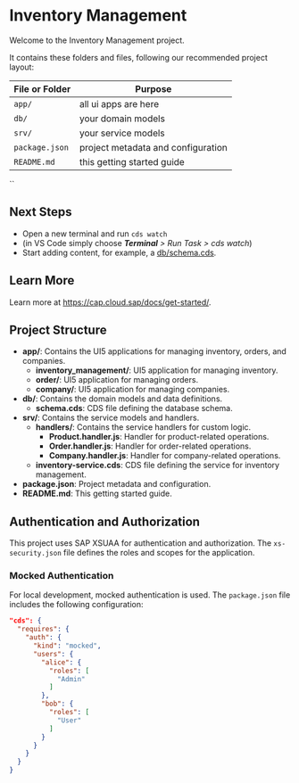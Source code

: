 # Inventory Management

Welcome to the Inventory Management project.

It contains these folders and files, following our recommended project layout:

File or Folder | Purpose
---------|----------
`app/` | all ui apps are here
`db/` | your domain models 
`srv/` | your service models 
`package.json` | project metadata and configuration
`README.md` | this getting started guide
``


## Next Steps

- Open a new terminal and run `cds watch`
- (in VS Code simply choose _**Terminal** > Run Task > cds watch_)
- Start adding content, for example, a [db/schema.cds](db/schema.cds).


## Learn More

Learn more at https://cap.cloud.sap/docs/get-started/.


## Project Structure

- **app/**: Contains the UI5 applications for managing inventory, orders, and companies.
  - **inventory_management/**: UI5 application for managing inventory.
  - **order/**: UI5 application for managing orders.
  - **company/**: UI5 application for managing companies.
- **db/**: Contains the domain models and data definitions.
  - **schema.cds**: CDS file defining the database schema.
- **srv/**: Contains the service models and handlers.
  - **handlers/**: Contains the service handlers for custom logic.
    - **Product.handler.js**: Handler for product-related operations.
    - **Order.handler.js**: Handler for order-related operations.
    - **Company.handler.js**: Handler for company-related operations.
  - **inventory-service.cds**: CDS file defining the service for inventory management.
- **package.json**: Project metadata and configuration.
- **README.md**: This getting started guide.


## Authentication and Authorization

This project uses SAP XSUAA for authentication and authorization. The `xs-security.json` file defines the roles and scopes for the application.

### Mocked Authentication

For local development, mocked authentication is used. The `package.json` file includes the following configuration:

```json
"cds": {
  "requires": {
    "auth": {
      "kind": "mocked",
      "users": {
        "alice": {
          "roles": [
            "Admin"
          ]
        },
        "bob": {
          "roles": [
            "User"
          ]
        }
      }
    }
  }
}